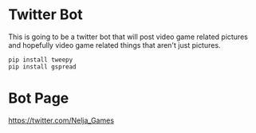 # Twitter Bot
This is going to be a twitter bot that will post video game related pictures and hopefully
video game related things that aren't just pictures.

```
pip install tweepy
pip install gspread
```
# Bot Page
https://twitter.com/Nelja_Games
